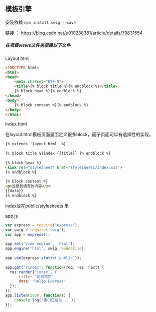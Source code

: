 ## 模板引擎

安装依赖  `npm install swig --save` 

链接 ： https://blog.csdn.net/u010238381/article/details/79831554

##### 在项目views文件夹里建以下文件

Layout.html

```html
<!DOCTYPE html>
<html>
<head>
    <meta charset="UTF-8">
    <title>{% block title %}{% endblock %}</title>
    {% block head %}{% endblock %}
</head>
<body>
    {% block content %}{% endblock %}
</body>
</html>
```



Index.html

在layout.html模板页面里面定义很多block，而子页面可以有选择性的实现。

```html
{% extends 'layout.html' %}
 
{% block title %}index {{title}} {% endblock %}
 
{% block head %}
<link rel="stylesheet" href="stylesheets/index.css">
{% endblock %}
 
{% block content %}
<p>这是我填充的内容</p>
{{data}}
{% endblock %}
```

index放在public/stylesheets 里



app.js

```javascript
var express = require("express");
var swig = require('swig');
var app = express();
 
app.set('view engine', 'html');
app.engine('html', swig.renderFile);
 
app.use(express.static('public'));
 
app.get("/index", function(req, res, next) {
  res.render('index', {
      title: '测试首页',
      data: 'Hello Express'
  });
});
app.listen(3000, function() {
    console.log('接口已启动...');
});
```



